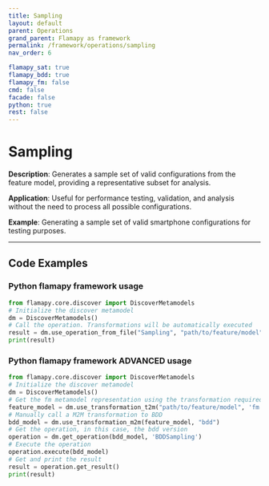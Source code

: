 ```yaml
---
title: Sampling
layout: default
parent: Operations
grand_parent: Flamapy as framework
permalink: /framework/operations/sampling
nav_order: 6

flamapy_sat: true
flamapy_bdd: true
flamapy_fm: false
cmd: false
facade: false
python: true
rest: false
---
```


# Sampling
**Description**: 
Generates a sample set of valid configurations from the feature model, providing a representative subset for analysis.

**Application**: 
Useful for performance testing, validation, and analysis without the need to process all possible configurations.

**Example**: 
Generating a sample set of valid smartphone configurations for testing purposes.

---
## Code Examples

### Python flamapy framework usage
```python
from flamapy.core.discover import DiscoverMetamodels
# Initialize the discover metamodel
dm = DiscoverMetamodels()
# Call the operation. Transformations will be automatically executed
result = dm.use_operation_from_file("Sampling", "path/to/feature/model")
print(result)
```
### Python flamapy framework **ADVANCED** usage
```python
from flamapy.core.discover import DiscoverMetamodels
# Initialize the discover metamodel
dm = DiscoverMetamodels()
# Get the fm metamodel representation using the transformation required to get to the fm metamodel
feature_model = dm.use_transformation_t2m("path/to/feature/model", 'fm')
# Manually call a M2M transformation to BDD
bdd_model = dm.use_transformation_m2m(feature_model, "bdd")
# Get the operation, in this case, the bdd version
operation = dm.get_operation(bdd_model, 'BDDSampling')
# Execute the operation
operation.execute(bdd_model)
# Get and print the result
result = operation.get_result()
print(result)
```
